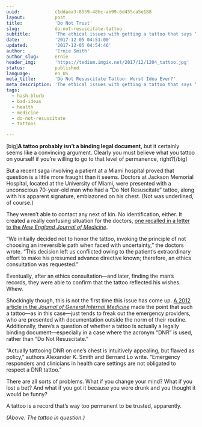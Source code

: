 ```yaml
---
uuid:             c1ddaea3-8559-48bc-ab99-6d455ca5e188
layout:           post
title:            'Do Not Trust'
slug:             do-not-resuscitate-tattoo
subtitle:         'The ethical issues with getting a tattoo that says “Do Not Resuscitate,” then having said tattoo put to the test. Yes, a hospital had to deal with one.'
date:             '2017-12-05 04:51:00'
updated:          '2017-12-05 04:54:46'
author:           'Ernie Smith'
author_slug:      ernie
header_img:       'https://tedium.imgix.net/2017/12/1204_tattoo.jpg'
status:           published
language:         en_US
meta_title:       'Do Not Resuscitate Tattoo: Worst Idea Ever?'
meta_description: 'The ethical issues with getting a tattoo that says “Do Not Resuscitate,” then having said tattoo put to the test. Yes, a hospital had to deal with one.'
tags:
  - hash-blurb
  - bad-ideas
  - health
  - medicine
  - do-not-resuscitate
  - tattoos

---
```


[big]**A tattoo probably isn’t a binding legal document,** but it certainly seems like a convincing argument. Clearly you must believe what you tattoo on yourself if you’re willing to go to that level of permanence, right?[/big]

But a recent saga involving a patient at a Miami hospital proved that question is a little more fraught than it seems. Doctors at Jackson Memorial Hospital, located at the University of Miami, were presented with a unconscious 70-year-old man who had a “Do Not Resuscitate” tattoo, along with his apparent signature, emblazoned on his chest. (Not was underlined, of course.)

They weren’t able to contact any next of kin. No identification, either. It created a really confusing situation for the doctors, [one recalled in a letter to the *New England Journal of Medicine*](http://www.nejm.org/doi/full/10.1056/NEJMc1713344#t=article).

“We initially decided not to honor the tattoo, invoking the principle of not choosing an irreversible path when faced with uncertainty,” the doctors wrote. “This decision left us conflicted owing to the patient’s extraordinary effort to make his presumed advance directive known; therefore, an ethics consultation was requested.”

Eventually, after an ethics consultation—and later, finding the man’s records, they were able to confirm that the tattoo reflected his wishes. Whew.

Shockingly though, this is not the first time this issue has come up. [A 2012 article in the *Journal of General Internal Medicine*](https://www.ncbi.nlm.nih.gov/pmc/articles/PMC3445688/) made the point that such a tattoo—as in this case—just tends to freak out the emergency providers, who are presented with documentation outside the norm of their routine. Additionally, there’s a question of whether a tattoo is actually a legally binding document—especially in a case where the acronym “DNR” is used, rather than “Do Not Resuscitate.”

“Actually tattooing DNR on one’s chest is intuitively appealing, but flawed as policy,” authors Alexander K. Smith and Bernard Lo write. “Emergency responders and clinicians in health care settings are not obligated to respect a DNR tattoo.”

There are all sorts of problems. What if you change your mind? What if you lost a bet? And what if you got it because you were drunk and you thought it would be funny?

A tattoo is a record that’s way too permanent to be trusted, apparently.

*(Above: The tattoo in question.)*
